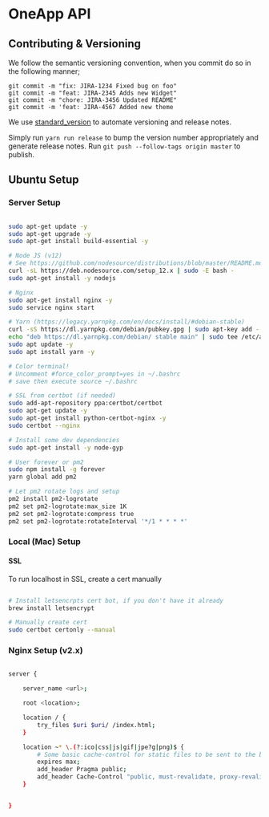 # OneApp API

## Contributing & Versioning

We follow the semantic versioning convention, when you commit do so in the following manner;

```
git commit -m "fix: JIRA-1234 Fixed bug on foo"
git commit -m "feat: JIRA-2345 Adds new Widget"
git commit -m "chore: JIRA-3456 Updated README"
git commit -m 'feat: JIRA-4567 Added new theme
```

We use [standard_version](https://github.com/conventional-changelog/standard-version) to automate versioning and release notes.

Simply run `yarn run release` to bump the version number appropriately and generate release notes. Run `git push --follow-tags origin master` to publish.

## Ubuntu Setup

### Server Setup

```bash

sudo apt-get update -y
sudo apt-get upgrade -y
sudo apt-get install build-essential -y

# Node JS (v12)
# See https://github.com/nodesource/distributions/blob/master/README.md
curl -sL https://deb.nodesource.com/setup_12.x | sudo -E bash -
sudo apt-get install -y nodejs

# Nginx 
sudo apt-get install nginx -y
sudo service nginx start

# Yarn (https://legacy.yarnpkg.com/en/docs/install/#debian-stable)
curl -sS https://dl.yarnpkg.com/debian/pubkey.gpg | sudo apt-key add -
echo "deb https://dl.yarnpkg.com/debian/ stable main" | sudo tee /etc/apt/sources.list.d/yarn.list
sudo apt update -y
sudo apt install yarn -y

# Color terminal!
# Uncomment #force_color_prompt=yes in ~/.bashrc
# save then execute source ~/.bashrc

# SSL from certbot (if needed)
sudo add-apt-repository ppa:certbot/certbot
sudo apt-get update -y
sudo apt-get install python-certbot-nginx -y
sudo certbot --nginx

# Install some dev dependencies
sudo apt-get install -y node-gyp

# User forever or pm2
sudo npm install -g forever
yarn global add pm2

# Let pm2 rotate logs and setup
pm2 install pm2-logrotate
pm2 set pm2-logrotate:max_size 1K
pm2 set pm2-logrotate:compress true
pm2 set pm2-logrotate:rotateInterval '*/1 * * * *' 
```

### Local (Mac) Setup

#### SSL

To run localhost in SSL, create a cert manually
```bash

# Install letsencrpts cert bot, if you don't have it already
brew install letsencrypt

# Manually create cert
sudo certbot certonly --manual

```

### Nginx Setup (v2.x)
 
```bash

server {

    server_name <url>;

    root <location>;

    location / {
        try_files $uri $uri/ /index.html;
    }

    location ~* \.(?:ico|css|js|gif|jpe?g|png)$ {
        # Some basic cache-control for static files to be sent to the browser
        expires max;
        add_header Pragma public;
        add_header Cache-Control "public, must-revalidate, proxy-revalidate";
    }


}

```
